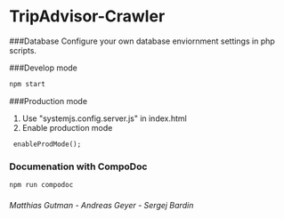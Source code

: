 # TripAdvisor-Crawler

###Database
Configure your own database enviornment settings in php scripts.

###Develop mode
```bash
npm start
```

###Production mode
1. Use "systemjs.config.server.js" in index.html
2. Enable production mode
```angular2
 enableProdMode();
```

### Documenation with CompoDoc
```bash
npm run compodoc
```
###### Matthias Gutman - Andreas Geyer - Sergej Bardin
